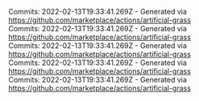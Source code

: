 Commits: 2022-02-13T19:33:41.269Z - Generated via https://github.com/marketplace/actions/artificial-grass
<br>
Commits: 2022-02-13T19:33:41.269Z - Generated via https://github.com/marketplace/actions/artificial-grass
<br>
Commits: 2022-02-13T19:33:41.269Z - Generated via https://github.com/marketplace/actions/artificial-grass
<br>
Commits: 2022-02-13T19:33:41.269Z - Generated via https://github.com/marketplace/actions/artificial-grass
<br>
Commits: 2022-02-13T19:33:41.269Z - Generated via https://github.com/marketplace/actions/artificial-grass
<br>
